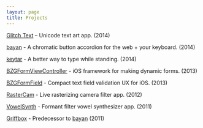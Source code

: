 ```yaml
---
layout: page
title: Projects
---
```

[Glitch Text](https://itunes.apple.com/us/app/glitch-text-tsu/id886059225?mt=8) – Unicode text art app. (2014)

[bayan](https://benzguo.github.com/bayan) - A chromatic button accordion for the web + your keyboard. (2014)

[keytar](/keytar) - A better way to type while standing. (2014)

[BZGFormViewController](https://github.com/benzguo/BZGFormViewController) - iOS framework for making dynamic forms. (2013)

[BZGFormField](https://github.com/benzguo/BZGFormField) - Compact text field validation UX for iOS. (2013)

[RasterCam](/RasterCam) - Live rasterizing camera filter app. (2012)

[VowelSynth](/VowelSynth) - Formant filter vowel synthesizer app. (2011)

[Griffbox](/Griffbox) - Predecessor to [bayan](https://benzguo.github.com/bayan) (2011)
